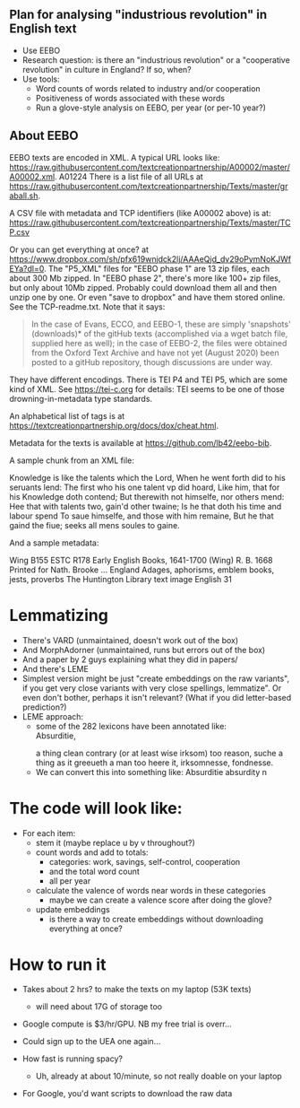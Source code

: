 
## Plan for analysing "industrious revolution" in English text

* Use EEBO
* Research question: is there an "industrious revolution" or a "cooperative revolution"
  in culture in England? If so, when?
* Use tools:
  - Word counts of words related to industry and/or cooperation
  - Positiveness of words associated with these words
  - Run a glove-style analysis on EEBO, per year (or per-10 year?)


## About EEBO

EEBO texts are encoded in XML. A typical URL looks like:
https://raw.githubusercontent.com/textcreationpartnership/A00002/master/A00002.xml.
A01224
There is a list file of all URLs at
https://raw.githubusercontent.com/textcreationpartnership/Texts/master/graball.sh.

A CSV file with metadata and TCP identifiers (like A00002 above) is at:
https://raw.githubusercontent.com/textcreationpartnership/Texts/master/TCP.csv

Or you can get everything at once? at
https://www.dropbox.com/sh/pfx619wnjdck2lj/AAAeQjd_dv29oPymNoKJWfEYa?dl=0.
The "P5_XML" files for "EEBO phase 1" are 13 zip files, each about 300 Mb zipped.
In "EEBO phase 2", there's more like 100+ zip files, but only about 10Mb zipped.
Probably could download them all and then unzip one by one. Or even
"save to dropbox" and have them stored online. See the TCP-readme.txt. Note that
it says:

> In the case of Evans, ECCO, and EEBO-1, these are simply 'snapshots' (downloads)* 
> of the gitHub texts (accomplished via a wget batch file, supplied
> here as well); in the case of EEBO-2, the files were obtained from the 
> Oxford Text Archive and have not yet (August 2020) been posted to a gitHub 
> repository, though discussions are under way.


They have different encodings. There is TEI P4 and TEI P5, which are some kind of XML.
See https://tei-c.org for details: TEI seems to be one of those drowning-in-metadata
type standards.

An alphabetical list of tags is at https://textcreationpartnership.org/docs/dox/cheat.html.

Metadata for the texts is available at https://github.com/lb42/eebo-bib.

A sample chunk from an XML file:

<hi>Knowledge</hi> is like the talents which the <hi>Lord,</hi>
</l>
<l>When he went forth did to his seruants lend:</l>
<l>The first who his one talent vp did hoard,</l>
<l>Like him, that for his <hi>Knowledge</hi> doth contend;</l>
<l>But therewith not himselfe, nor others mend:</l>
<l>Hee that with talents two, gain'd other twaine;</l>
<l>Is he that doth his time and labour spend</l>
<l>To saue himselfe, and those with him remaine,</l>
<l>But he that gaind the fiue; seeks all mens soules to gaine.</l>

                    
And a sample metadata:

<bibl n="tcp2:A27147" ref="proquest:2248535329" xml:id="eebo:7571302" facs="eeboIs:40093" type="Book" xml:lang="eng">
<idno type="STC">Wing B155</idno>
<idno type="STC">ESTC R178</idno>
<series>Early English Books, 1641-1700 (Wing)</series>
<title>Adagia Scotica, or, A collection of Scotch proverbs and proverbial phrases collected by R.B. ...</title>
<author>R. B.</author>
<pubDate>1668</pubDate>
<publisher>Printed for Nath. Brooke ...</publisher>
<pubPlace>England</pubPlace>
<note type="keywords">Adages, aphorisms, emblem books, jests, proverbs</note>
<note type="sourceLibrary">The Huntington Library</note>
<note type="transcriptType">text image</note>
<note type="langNote">English</note>
<measure type="pp">31</measure>
</bibl>

# Lemmatizing

* There's VARD (unmaintained, doesn't work out of the box)
* And MorphAdorner (unmaintained, runs but errors out of the box)
* And a paper by 2 guys explaining what they did in papers/
* And there's LEME
* Simplest version might be just "create embeddings on the raw
  variants", if you get very close variants with very close
  spellings, lemmatize". Or even don't bother, perhaps it isn't
  relevant? (What if you did letter-based prediction?)
* LEME approach:
  - some of the 282 lexicons have been annotated like:
  <wordentry type="h"><form lang="en" lexeme="absurdity(n)">Absurditie,</form> 
  <xpln lang="en">a thing clean contrary (or at least wise irksom)
  too reason, suche a thing as it greeueth a man too heere it,
  irksomnesse, fondnesse.</xpln></wordentry>
  - We can convert this into something like: Absurditie  absurdity n

# The code will look like:

* For each item:
  - stem it (maybe replace u by v throughout?)
  - count words and add to totals: 
    - categories: work, savings, self-control, cooperation
    - and the total word count
    - all per year
  - calculate the valence of words near words in these categories
    - maybe we can create a valence score after doing the glove?
  - update embeddings
    - is there a way to create embeddings without downloading everything at once?

# How to run it

* Takes about 2 hrs? to make the texts on my laptop (53K texts)
  - will need about 17G of storage too

* Google compute is $3/hr/GPU. NB my free trial is overr...
* Could sign up to the UEA one again...
* How fast is running spacy?
  - Uh, already at about 10/minute, so not really doable on your laptop
* For Google, you'd want scripts to download the raw data